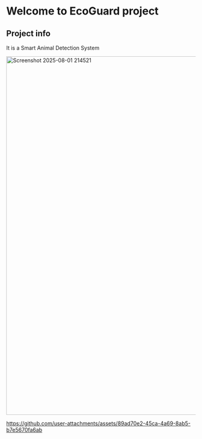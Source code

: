 # Welcome to EcoGuard project

## Project info
It is a Smart Animal Detection System 

<img width="1885" height="950" alt="Screenshot 2025-08-01 214521" src="https://github.com/user-attachments/assets/348a4875-0edc-4c26-937d-8b774af34b4b" />



https://github.com/user-attachments/assets/89ad70e2-45ca-4a69-8ab5-b7e5670fa6ab

